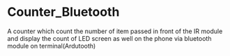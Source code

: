 # Counter_Bluetooth
 A counter which count the number of item passed in front of the IR module and display the count of LED screen as well on the phone via bluetooth module on terminal(Ardutooth)
